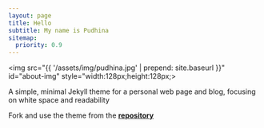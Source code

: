 ```yaml
---
layout: page
title: Hello
subtitle: My name is Pudhina
sitemap:
  priority: 0.9
---
```


<img src="{{ '/assets/img/pudhina.jpg' | prepend: site.baseurl }}" id="about-img" style="width:128px;height:128px;>

<div id="describe-text">
	<p>A simple, minimal Jekyll theme for a personal web page and blog, focusing on white space and readability</p>
	<p>Fork and use the theme from the <strong> <a href="https://github.com/knhash/Pudhina"> repository</a> </strong></p>
</div>

